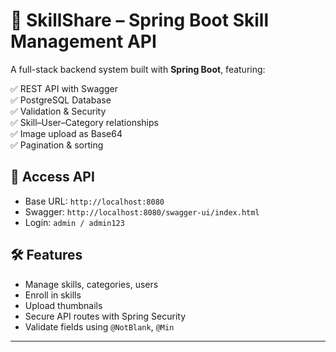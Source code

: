 # 🚀 SkillShare – Spring Boot Skill Management API

A full-stack backend system built with **Spring Boot**, featuring:

✅ REST API with Swagger  
✅ PostgreSQL Database  
✅ Validation & Security  
✅ Skill–User–Category relationships  
✅ Image upload as Base64  
✅ Pagination & sorting

## 🔐 Access API
- Base URL: `http://localhost:8080`
- Swagger: `http://localhost:8080/swagger-ui/index.html`
- Login: `admin / admin123`

## 🛠️ Features
- Manage skills, categories, users
- Enroll in skills
- Upload thumbnails
- Secure API routes with Spring Security
- Validate fields using `@NotBlank`, `@Min`

---

